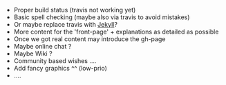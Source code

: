 * Proper build status (travis not working yet)
* Basic spell checking (maybe also via travis to avoid mistakes)
* Or maybe replace travis with [Jekyll](https://github.com/jekyll/jekyll)?
* More content for the 'front-page' + explanations as detailed as possible 
* Once we got real content may introduce the gh-page 
* Maybe online chat ?
* Maybe Wiki ?
* Community based wishes .... 
* Add fancy graphics ^^ (low-prio)
* .... 
